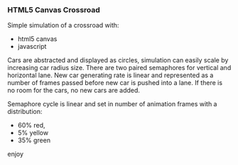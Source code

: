 ### HTML5 Canvas Crossroad

Simple simulation of a crossroad with:

- html5 canvas
- javascript

Cars are abstracted and displayed as circles, simulation can easily scale
by increasing car radius size. There are two paired semaphores for vertical
and horizontal lane. New car generating rate is linear and represented
as a number of frames passed before new car is pushed into a lane. If there
is no room for the cars, no new cars are added.

Semaphore cycle is linear and set in number of animation frames with a distribution:

- 60% red,
- 5% yellow
- 35% green

enjoy